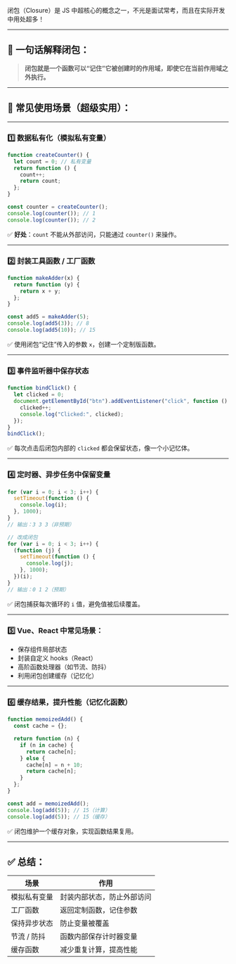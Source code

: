 闭包（Closure）是 JS 中超核心的概念之一，不光是面试常考，而且在实际开发中用处超多！

---

## 🧠 一句话解释闭包：

> **闭包就是一个函数可以“记住”它被创建时的作用域，即使它在当前作用域之外执行。**

---

## 🎯 常见使用场景（超级实用）：

---

### 1️⃣ **数据私有化（模拟私有变量）**

```js
function createCounter() {
  let count = 0; // 私有变量
  return function () {
    count++;
    return count;
  };
}

const counter = createCounter();
console.log(counter()); // 1
console.log(counter()); // 2
```

✅ **好处**：`count` 不能从外部访问，只能通过 `counter()` 来操作。

---

### 2️⃣ **封装工具函数 / 工厂函数**

```js
function makeAdder(x) {
  return function (y) {
    return x + y;
  };
}

const add5 = makeAdder(5);
console.log(add5(3)); // 8
console.log(add5(10)); // 15
```

✅ 使用闭包“记住”传入的参数 `x`，创建一个定制版函数。

---

### 3️⃣ **事件监听器中保存状态**

```js
function bindClick() {
  let clicked = 0;
  document.getElementById("btn").addEventListener("click", function () {
    clicked++;
    console.log("Clicked:", clicked);
  });
}
bindClick();
```

✅ 每次点击后闭包内部的 `clicked` 都会保留状态，像一个小记忆体。

---

### 4️⃣ **定时器、异步任务中保留变量**

```js
for (var i = 0; i < 3; i++) {
  setTimeout(function () {
    console.log(i);
  }, 1000);
}
// 输出：3 3 3（非预期）

// 改成闭包
for (var i = 0; i < 3; i++) {
  (function (j) {
    setTimeout(function () {
      console.log(j);
    }, 1000);
  })(i);
}
// 输出：0 1 2（预期）
```

✅ 闭包捕获每次循环的 `i` 值，避免值被后续覆盖。

---

### 5️⃣ **Vue、React 中常见场景：**

- 保存组件局部状态
- 封装自定义 hooks（React）
- 高阶函数处理器（如节流、防抖）
- 利用闭包创建缓存（记忆化）

---

### 6️⃣ **缓存结果，提升性能（记忆化函数）**

```js
function memoizedAdd() {
  const cache = {};

  return function (n) {
    if (n in cache) {
      return cache[n];
    } else {
      cache[n] = n + 10;
      return cache[n];
    }
  };
}

const add = memoizedAdd();
console.log(add(5)); // 15（计算）
console.log(add(5)); // 15（缓存）
```

✅ 闭包维护一个缓存对象，实现函数结果复用。

---

## ✅ 总结：

| 场景         | 作用                       |
| ------------ | -------------------------- |
| 模拟私有变量 | 封装内部状态，防止外部访问 |
| 工厂函数     | 返回定制函数，记住参数     |
| 保持异步状态 | 防止变量被覆盖             |
| 节流 / 防抖  | 函数内部保存计时器变量     |
| 缓存函数     | 减少重复计算，提高性能     |
